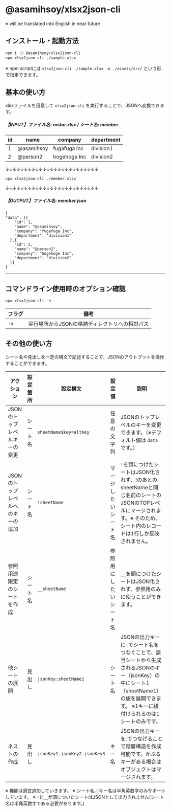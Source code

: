 # @asamihsoy/xlsx2json-cli

※ will be translated into English in near future

## インストール・起動方法

``` bash
npm i -D @asamihsoy/xlsx2json-cli
npx xlsx2json-cli ./sample.xlsx
```

※ npm scriptには `xlsx2json-cli ./sample.xlsx -o ./assets/src/` という形で指定できます。

## 基本の使い方

xlsxファイルを用意して `xlsx2json-cli` を実行することで、JSONへ変換できます。

##### 【INPUT】ファイル名: rostar.xlsx / シート名: member

|id|name              |company          |department|
|--|------------------|-----------------|----------|
|1 |@asamihsoy|fugafuga Inc     |division1 |
|2 |@person2          |hogehoge Inc     |division2 |

↓↓↓↓↓↓↓↓↓↓↓↓↓↓↓↓↓↓↓↓↓↓↓↓↓

```
npx xlsx2json-cli ./member.xlsx
```

↓↓↓↓↓↓↓↓↓↓↓↓↓↓↓↓↓↓↓↓↓↓↓↓↓

##### 【OUTPUT】ファイル名: member.json
```
{
"data": [{
    "id": 1,
    "name": "@asamihsoy",
    "company": "fugafuga Inc",
    "department": "division1"
  },{
    "id": 2,
    "name": "@person2",
    "company": "hogehoge Inc",
    "department": "division2"
  }]
}
```

---

## コマンドライン使用時のオプション確認

```
npx xlsx2json-cli -h
```

|フラグ|備考                                          |
|------|----------------------------------------------|
|`-o`  |実行場所からJSONの格納ディレクトリへの相対パス|

## その他の使い方

シート名や見出しを一定の構文で記述することで、JSONのアウトプットを操作することができます。

|アクション                      |設定箇所|設定構文                    |設定値                |説明                                                                                                                                                                               |
|--------------------------------|--------|----------------------------|----------------------|-----------------------------------------------------------------------------------------------------------------------------------------------------------------------------------|
|JSONのトップレベルキーの変更    |シート名|`sheetName$key=altKey`      |任意の文字列          |JSONのトップレベルのキーを変更できます。（※デフォルト値は `data` です。）                                                                                                          |
|JSONのトップレベルへのキーの追加|シート名|`!sheetName`                |マージしたいシート名  |`!`を頭につけたシートはJSON化されず、!のあとのsheetNameと同じ名前のシートのJSONのTOPレベルにマージされます。※ そのため、シート内のレコードは1行しか反映されません。                |
|参照用途限定のシートを作成      |シート名|`__sheetName`               |参照用にしたいシート名|`__`を頭につけたシートはJSON化されず、参照用のみに使うことができます。                                                                                                             |
|他シートの展開                  |見出し  |`jsonKey:sheetName1`        |シート名              |JSONの出力キーに`:`でシート名をつなぐことで、該当シートから生成されるJSONのキー（jsonKey）の中にシート1（sheetName1）の値を展開できます。 ※1キーに紐付けられるのは1シートのみです。|
|ネストの作成                    |見出し  |`jsonKey1.jsonKey2.jsonKey3`|キー名                |JSONの出力キーを.でつなげることで階層構造を作成可能です。かぶるキーがある場合はオブジェクトはマージされます。                                                                      |

※ 機能は適宜追加していきます。
※ シート名／キー名は半角英数字のみサポートしています。
※ `!`と`__`が頭についたシートはJSONとして出力されません(シート名は半角英数字である必要があります。)

